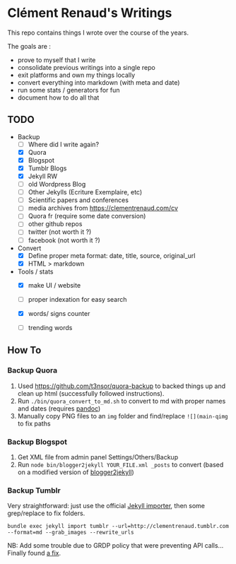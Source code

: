 # Clément Renaud's Writings

This repo contains things I wrote over the course of the years.

The goals are :

- prove to myself that I write
- consolidate previous writings into a single repo
- exit platforms and own my things locally
- convert everything into markdown (with meta and date)
- run some stats / generators for fun
- document how to do all that

## TODO

- Backup
  - [ ] Where did I write again? 
  - [x] Quora
  - [X] Blogspot
  - [x] Tumblr Blogs
  - [x] Jekyll RW
  - [ ] old Wordpress Blog
  - [ ] Other Jekylls (Ecriture Exemplaire, etc)
  - [ ] Scientific papers and conferences
  - [ ] media archives from https://clementrenaud.com/cv
  - [ ] Quora fr (require some date conversion)
  - [ ] other github repos
  - [ ] twitter (not worth it ?)
  - [ ] facebook (not worth it ?)
- Convert
  - [x] Define proper meta format: date, title, source, original_url
  - [x] HTML > markdown
- Tools / stats
  - [x] make UI / website
  - [ ] proper indexation for easy search
  - [x] words/ signs counter
  - [ ] trending words


## How To

### Backup Quora

1. Used https://github.com/t3nsor/quora-backup to backed things up and clean up html (successfully followed instructions).
2. Run `./bin/quora_convert_to_md.sh` to convert to md with proper names and dates (requires [pandoc](http://pandoc.org))
3. Manually copy PNG files to an `img` folder and find/replace `![](main-qimg` to fix paths

### Backup Blogspot

1. Get XML file from admin panel Settings/Others/Backup
2. Run `node bin/blogger2jekyll YOUR_FILE.xml _posts` to convert (based on a modified version of [blogger2jekyll](https://github.com/solderjs/blogger2jekyll))

### Backup Tumblr

Very straightforward: just use the official [Jekyll importer](https://import.jekyllrb.com/docs/tumblr/), then some grep/replace to fix folders.

```
bundle exec jekyll import tumblr --url=http://clementrenaud.tumblr.com --format=md --grab_images --rewrite_urls
```

NB: Add some trouble due to GRDP policy that were preventing API calls... Finally found [a fix](https://github.com/jekyll/jekyll-import/issues/379).
